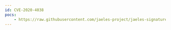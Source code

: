 ```yaml
---
id: CVE-2020-4038
pocs:
    - https://raw.githubusercontent.com/jaeles-project/jaeles-signatures/master/cves/graphql-playround-xss-cve-2020-4038.yaml
---
```

